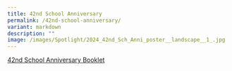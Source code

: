 ```yaml
---
title: 42nd School Anniversary
permalink: /42nd-school-anniversary/
variant: markdown
description: ""
image: /images/Spotlight/2024_42nd_Sch_Anni_poster__landscape__1_.jpg
---
```

[42nd School Anniversary Booklet](https://heyzine.com/flip-book/2f619a24a1.html)